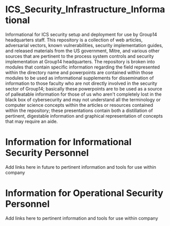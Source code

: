 # ICS_Security_Infrastructure_Informational
Informational for ICS security setup and deployment for use by Group14 headquarters staff. 
This repository is a collection of web articles, adversarial vectors, known vulnerabilities, 
security implementation guides, and released materials from the US government, Mitre, and various other sources
that are pertinent to the process system controls and security implementation at Group14 headquarters.
The repository is broken into modules that contain specific information regarding the field represented within
the directory name and powerpoints are contained within those modules to be used as informational supplements for 
dissemination of information to those faculty who are not directly involved in the security sector of Group14; 
basically these powerpoints are to be used as a source of palleatable information for those of us who aren't completely
lost in the black box of cybersecurity and may not understand all the terminology or computer science concepts within the 
articles or resources contained within the repository; these presentations contain both a distillation of pertinent, digestable 
information and graphical representation of concepts that may require an aide. 

# Information for Informational Security Personnel
Add links here in future to pertinent information and tools for use within company
  
# Information for Operational Security Personnel
Add links here to pertinent information and tools for use within company
